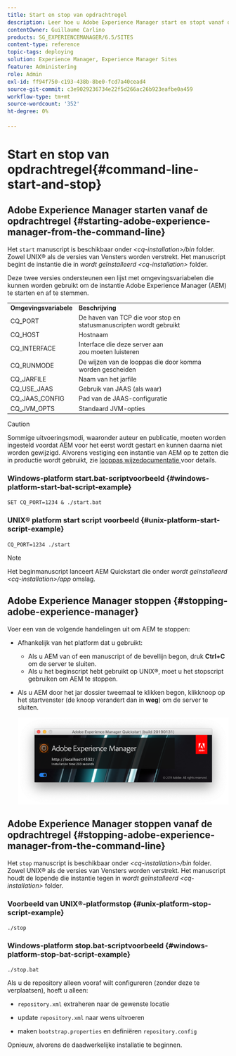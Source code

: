 ```yaml
---
title: Start en stop van opdrachtregel
description: Leer hoe u Adobe Experience Manager start en stopt vanaf de opdrachtregel.
contentOwner: Guillaume Carlino
products: SG_EXPERIENCEMANAGER/6.5/SITES
content-type: reference
topic-tags: deploying
solution: Experience Manager, Experience Manager Sites
feature: Administering
role: Admin
exl-id: ff94f750-c193-438b-8be0-fcd7a40cead4
source-git-commit: c3e9029236734e22f5d266ac26b923eafbe0a459
workflow-type: tm+mt
source-wordcount: '352'
ht-degree: 0%

---
```


# Start en stop van opdrachtregel{#command-line-start-and-stop}

## Adobe Experience Manager starten vanaf de opdrachtregel {#starting-adobe-experience-manager-from-the-command-line}

Het `start` manuscript is beschikbaar onder *&lt;cq-installation>/bin* folder. Zowel UNIX® als de versies van Vensters worden verstrekt. Het manuscript begint de instantie die in *wordt geïnstalleerd &lt;cq-installation>* folder.

Deze twee versies ondersteunen een lijst met omgevingsvariabelen die kunnen worden gebruikt om de instantie Adobe Experience Manager (AEM) te starten en af te stemmen.

<table>
 <tbody>
  <tr>
   <td><strong>Omgevingsvariabele </strong></td>
   <td><strong>Beschrijving </strong></td>
  </tr>
  <tr>
   <td>CQ_PORT</td>
   <td>De haven van TCP die voor stop en statusmanuscripten wordt gebruikt <br /> </td>
  </tr>
  <tr>
   <td>CQ_HOST</td>
   <td>Hostnaam <br /> </td>
  </tr>
  <tr>
   <td>CQ_INTERFACE</td>
   <td>Interface die deze server aan <br /> zou moeten luisteren </td>
  </tr>
  <tr>
   <td>CQ_RUNMODE</td>
   <td>De wijzen van de looppas die door komma <br /> worden gescheiden </td>
  </tr>
  <tr>
   <td>CQ_JARFILE</td>
   <td>Naam van het jarfile <br /> </td>
  </tr>
  <tr>
   <td>CQ_USE_JAAS</td>
   <td>Gebruik van JAAS (als waar) <br /> </td>
  </tr>
  <tr>
   <td>CQ_JAAS_CONFIG</td>
   <td>Pad van de JAAS-configuratie <br /> </td>
  </tr>
  <tr>
   <td>CQ_JVM_OPTS</td>
   <td>Standaard JVM-opties <br /> </td>
  </tr>
 </tbody>
</table>

>[!CAUTION]
>
>Sommige uitvoeringsmodi, waaronder auteur en publicatie, moeten worden ingesteld voordat AEM voor het eerst wordt gestart en kunnen daarna niet worden gewijzigd. Alvorens vestiging een instantie van AEM op te zetten die in productie wordt gebruikt, zie [ looppas wijzedocumentatie ](/help/sites-deploying/configure-runmodes.md) voor details.

### Windows-platform start.bat-scriptvoorbeeld {#windows-platform-start-bat-script-example}

```shell
SET CQ_PORT=1234 & ./start.bat
```

### UNIX® platform start script voorbeeld {#unix-platform-start-script-example}

```shell
CQ_PORT=1234 ./start
```

>[!NOTE]
>
>Het beginmanuscript lanceert AEM Quickstart die onder *wordt geïnstalleerd &lt;cq-installation>/app* omslag.

## Adobe Experience Manager stoppen {#stopping-adobe-experience-manager}

Voer een van de volgende handelingen uit om AEM te stoppen:

* Afhankelijk van het platform dat u gebruikt:

   * Als u AEM van of een manuscript of de bevellijn begon, druk **Ctrl+C** om de server te sluiten.
   * Als u het beginscript hebt gebruikt op UNIX®, moet u het stopscript gebruiken om AEM te stoppen.

* Als u AEM door het jar dossier tweemaal te klikken begon, klik **&#x200B;**&#x200B;knoop op het startvenster (de knoop verandert dan in **weg**) om de server te sluiten.

  ![ chlimage_1-63 ](assets/chlimage_1-63.png)

## Adobe Experience Manager stoppen vanaf de opdrachtregel {#stopping-adobe-experience-manager-from-the-command-line}

Het `stop` manuscript is beschikbaar onder *&lt;cq-installation>/bin* folder. Zowel UNIX® als de versies van Vensters worden verstrekt. Het manuscript houdt de lopende die instantie tegen in *wordt geïnstalleerd &lt;cq-installation>* folder.

### Voorbeeld van UNIX®-platformstop {#unix-platform-stop-script-example}

```shell
./stop
```

### Windows-platform stop.bat-scriptvoorbeeld {#windows-platform-stop-bat-script-example}

```shell
./stop.bat
```

Als u de repository alleen vooraf wilt configureren (zonder deze te verplaatsen), hoeft u alleen:

* `repository.xml` extraheren naar de gewenste locatie

* update `repository.xml` naar wens uitvoeren

* maken `bootstrap.properties` en definiëren `repository.config`

Opnieuw, alvorens de daadwerkelijke installatie te beginnen.
